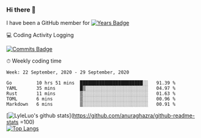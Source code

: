 ### Hi there 👋
I have been a GitHub member for [![Years Badge](https://badges.pufler.dev/years/LyleLuo)](https://badges.pufler.dev)

<!--
**LyleLuo/LyleLuo** is a ✨ _special_ ✨ repository because its `README.md` (this file) appears on your GitHub profile.

Here are some ideas to get you started:
- 👯 I’m looking to collaborate on ...
- 🤔 I’m looking for help with ...
- 📫 How to reach me: ...
- 😄 Pronouns: ...
- ⚡ Fun fact: ...
-->

💻 Coding Activity Logging

[![Commits Badge](https://badges.pufler.dev/commits/weekly/LyleLuo)](https://badges.pufler.dev)

⏱ Weekly coding time

<!--START_SECTION:waka-->
```text
Week: 22 September, 2020 - 29 September, 2020

Go         10 hrs 51 mins  ███████████████████████░░   91.39 % 
YAML       35 mins         █▒░░░░░░░░░░░░░░░░░░░░░░░   04.97 % 
Rust       11 mins         ▒░░░░░░░░░░░░░░░░░░░░░░░░   01.63 % 
TOML       6 mins          ▒░░░░░░░░░░░░░░░░░░░░░░░░   00.96 % 
Markdown   6 mins          ▒░░░░░░░░░░░░░░░░░░░░░░░░   00.91 % 
```
<!--END_SECTION:waka-->

[![LyleLuo's github stats](https://github-readme-stats.vercel.app/api?username=LyleLuo)](https://github.com/anuraghazra/github-readme-stats =100)  
[![Top Langs](https://github-readme-stats.vercel.app/api/top-langs/?username=LyleLuo&layout=compact)](https://github.com/anuraghazra/github-readme-stats)
